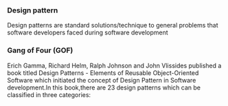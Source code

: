 ###  Design pattern ###

 Design patterns are standard solutions/technique to general problems that software developers faced during software development

 ### Gang of Four (GOF) ###

 Erich Gamma, Richard Helm, Ralph Johnson and John Vlissides published a book titled Design Patterns - Elements of Reusable Object-Oriented Software which initiated the concept of Design Pattern in Software development.In this book,there are 23 design patterns which can be classified in three categories: